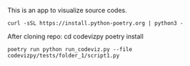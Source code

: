 This is an app to visualize source codes.


`curl -sSL https://install.python-poetry.org | python3 -`

After cloning repo: cd codevizpy poetry install

`poetry run python run_codeviz.py --file codevizpy/tests/folder_1/script1.py`